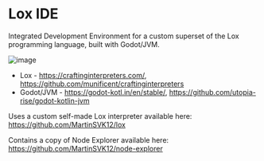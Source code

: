# Lox IDE

Integrated Development Environment for a custom superset of the Lox programming language, built with Godot/JVM.

![image](https://github.com/user-attachments/assets/0be3ed05-5e98-4929-8d2d-360a32dad766)

- Lox - https://craftinginterpreters.com/, https://github.com/munificent/craftinginterpreters
- Godot/JVM - https://godot-kotl.in/en/stable/, https://github.com/utopia-rise/godot-kotlin-jvm

Uses a custom self-made Lox interpreter available here: https://github.com/MartinSVK12/lox

Contains a copy of Node Explorer available here: https://github.com/MartinSVK12/node-explorer
